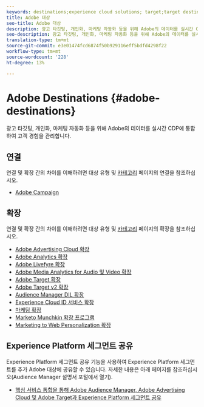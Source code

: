 ```yaml
---
keywords: destinations;experience cloud solutions; target;target destination; ad cloud; advertising cloud; audience manager; adobe target destination; target; audience manager destination;
title: Adobe 대상
seo-title: Adobe 대상
description: 광고 타깃팅, 개인화, 마케팅 자동화 등을 위해 Adobe의 데이터를 실시간 CDP와 다른 Adobe Experience Cloud 솔루션에 연결하여 고객 경험 관리
seo-description: 광고 타깃팅, 개인화, 마케팅 자동화 등을 위해 Adobe의 데이터를 실시간 CDP와 다른 Adobe Experience Cloud 솔루션에 연결하여 고객 경험 관리
translation-type: tm+mt
source-git-commit: e3e01474fcd6874f50b929116eff5bdfd4298f22
workflow-type: tm+mt
source-wordcount: '228'
ht-degree: 13%

---
```



# Adobe Destinations {#adobe-destinations}

광고 타깃팅, 개인화, 마케팅 자동화 등을 위해 Adobe의 데이터를 실시간 CDP에 통합하여 고객 경험을 관리합니다.

## 연결

연결 및 확장 간의 차이를 이해하려면 대상 유형 및 [카테고리](/help/rtcdp/destinations/destination-types.md#connections) 페이지의 연결을 참조하십시오.

* [Adobe Campaign](/help/rtcdp/destinations/adobe-campaign-destination.md)

## 확장

연결 및 확장 간의 차이를 이해하려면 대상 유형 및 [카테고리](/help/rtcdp/destinations/destination-types.md#extensions) 페이지의 확장을 참조하십시오.

* [Adobe Advertising Cloud 확장](/help/rtcdp/destinations/adobe-advertising-cloud-extension.md)
* [Adobe Analytics 확장](/help/rtcdp/destinations/adobe-analytics-extension.md)
* [Adobe Livefyre 확장](/help/rtcdp/destinations/adobe-livefyre-extension.md)
* [Adobe Media Analytics for Audio 및 Video 확장](/help/rtcdp/destinations/adobe-video-analytics-extension.md)
* [Adobe Target 확장](/help/rtcdp/destinations/adobe-target-extension.md)
* [Adobe Target v2 확장](/help/rtcdp/destinations/adobe-target-v2-extension.md)
* [Audience Manager DIL 확장](/help/rtcdp/destinations/aam-dil-extension.md)
* [Experience Cloud ID 서비스 확장](/help/rtcdp/destinations/adobe-ecid-extension.md)
* [마케팅 확장](/help/rtcdp/destinations/marketo-extension.md)
* [Marketo Munchkin 확장 프로그램](/help/rtcdp/destinations/marketo-munchkin-extension.md)
* [Marketing to Web Personalization 확장](/help/rtcdp/destinations/marketo-web-personalization-extension.md)

## Experience Platform 세그먼트 공유

Experience Platform 세그먼트 공유 기능을 사용하여 Experience Platform 세그먼트를 추가 Adobe 대상에 공유할 수 있습니다. 자세한 내용은 아래 페이지를 참조하십시오(Audience Manager 설명서 포털에서 열기).

* [핵심 서비스 통합을 통해 Adobe Audience Manager, Adobe Advertising Cloud 및 Adobe Target과 Experience Platform 세그먼트 공유](https://docs.adobe.com/help/en/audience-manager/user-guide/implementation-integration-guides/integration-experience-platform/aam-aep-audience-sharing.html)